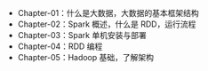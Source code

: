 - Chapter-01：什么是大数据，大数据的基本框架结构
- Chapter-02：Spark 概述，什么是 RDD，运行流程
- Chapter-03：Spark 单机安装与部署
- Chapter-04：RDD 编程
- Chapter-05：Hadoop 基础，了解架构